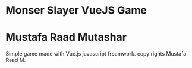 # Monser Slayer VueJS Game
# Mustafa Raad Mutashar
 Simple game made with Vue.js javascript freamwork. 
 copy rights Mustafa Raad M.
